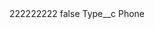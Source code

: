 <?xml version="1.0" encoding="UTF-8"?>
<CustomMetadata xmlns="http://soap.sforce.com/2006/04/metadata" xmlns:xsi="http://www.w3.org/2001/XMLSchema-instance" xmlns:xsd="http://www.w3.org/2001/XMLSchema">
    <label>222222222</label>
    <protected>false</protected>
    <values>
        <field>Type__c</field>
        <value xsi:type="xsd:string">Phone</value>
    </values>
</CustomMetadata>
